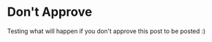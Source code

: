 <!-- 
author: philip-gai
repository: https://github.com/philip-gai/announcement-drafter-demo
team: https://github.com/orgs/elastico-group/teams/everyone
category: https://github.com/philip-gai/announcement-drafter-demo/discussions/categories/announcements
-->

# Don't Approve

Testing what will happen if you don't approve this post to be posted :)
